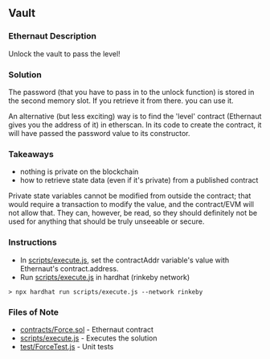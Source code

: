 ## Vault

### Ethernaut Description
Unlock the vault to pass the level!
  
### Solution 
The password (that you have to pass in to the unlock function) is stored in the second memory slot. If you retrieve it from there. you can use it. 

An alternative (but less exciting) way is to find the 'level' contract (Ethernaut gives you the address of it) in etherscan. In its code to create the contract, it will have passed the password value to its constructor. 

### Takeaways
- nothing is private on the blockchain 
- how to retrieve state data (even if it's private) from a published contract 

Private state variables cannot be modified from outside the contract; that would require a transaction to modify the value, and the contract/EVM will not allow that. They can, however, be read, so they should definitely not be used for anything that should be truly unseeable or secure. 

### Instructions
- In [scripts/execute.js](scripts/execute.js), set the contractAddr variable's value with Ethernaut's contract.address. 
- Run [scripts/execute.js](scripts/execute.js) in hardhat (rinkeby network)

`> npx hardhat run scripts/execute.js --network rinkeby`

### Files of Note
- [contracts/Force.sol](contracts/Vault.sol) - Ethernaut contract
- [scripts/execute.js](scripts/execute.js) - Executes the solution 
- [test/ForceTest.js](test/VaultTest.js) - Unit tests 

